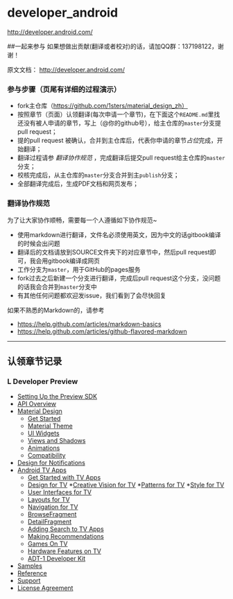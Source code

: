 developer_android
=================

http://developer.android.com/


##一起来参与
如果想做出贡献(翻译或者校对)的话，请加QQ群：137198122，谢谢！

原文文档：
<http://developer.android.com/>


### 参与步骤（页尾有详细的过程演示）
* fork主仓库（https://github.com/1sters/material_design_zh）
* 按照章节（页面）认领翻译(每次申请一个章节)，在下面这个`README.md`里找还没有被人申请的章节，写上（@你的github号），给主仓库的`master`分支提pull request；
* 提的pull request 被确认，合并到主仓库后，代表你申请的章节*占位*完成，开始翻译；
* 翻译过程请参 *翻译协作规范* ，完成翻译后提交pull request给主仓库的`master`分支；
* 校核完成后，从主仓库的`master`分支合并到主`publish`分支；
* 全部翻译完成后，生成PDF文档和网页发布；

### 翻译协作规范
为了让大家协作顺畅，需要每一个人遵循如下协作规范~

- 使用markdown进行翻译，文件名必须使用英文，因为中文的话gitbook编译的时候会出问题
- 翻译后的文档请放到SOURCE文件夹下的对应章节中，然后pull request即可，我会用gitbook编译成网页
- 工作分支为`master`，用于GitHub的pages服务
- fork过去之后新建一个分支进行翻译，完成后pull request这个分支，没问题的话我会合并到`master`分支中
- 有其他任何问题都欢迎发issue，我们看到了会尽快回复


如果不熟悉的Markdown的，请参考

- <https://help.github.com/articles/markdown-basics>
- <https://help.github.com/articles/github-flavored-markdown>

***

## 认领章节记录

### L Developer Preview 

* [Setting Up the Preview SDK](preview/setup-sdk.md)
* [API Overview](preview/api-overview.md)
* [Material Design](preview/material/index.md)
  * [Get Started](preview/material/get-started.md)
  * [Material Theme](preview/material/theme.md)
  * [UI Widgets](preview/material/ui-widgets.md)
  * [Views and Shadows](preview/material/views-shadows.md)
  * [Animations](preview/material/animations.md)
  * [Compatibility](preview/material/compatibility.md)
* [Design for Notifications](preview/notifications.md)
* [Android TV Apps](preview/tv/index.md)
  * [Get Started with TV Apps](preview/tv/start/index.md)
  * [Design for TV](preview/tv/design/index.md)
   *[Creative Vision for TV](preview/tv/design/principles.md)
   *[Patterns for TV](preview/tv/design/patterns.md)
   *[Style for TV](preview/tv/design/style.md)
  * [User Interfaces for TV](preview/tv/ui/index.md)
   * [Layouts for TV](preview/tv/ui/layouts.md)
   * [Navigation for TV](preview/tv/ui/navigation.md)
   * [BrowseFragment](preview/tv/ui/browse.md)
   * [DetailFragment](preview/tv/ui/details.md)
   * [Adding Search to TV Apps](preview/tv/ui/in-app-search.md)
   * [Making Recommendations](preview/tv/ui/recommendations.md)
  * [Games On TV](preview/tv/games/index.md)
  * [Hardware Features on TV](preview/tv/start/hardware-features.md)
  * [ADT-1 Developer Kit](preview/tv/adt-1/index.md)
* [Samples](preview/samples.md)
* [Reference](preview/reference.md)
* [Support](preview/support.md)
* [License Agreement](preview/license.md)

